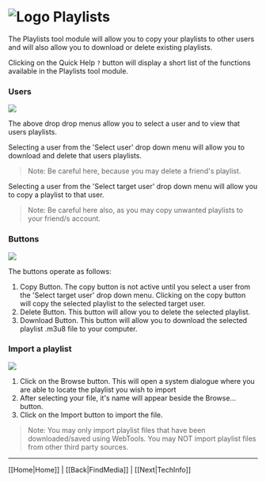 # ![Logo](https://github.com/ukdtom/WebTools.bundle/blob/master/Wiki/WebTools/Logos/WebTools-48x48.png) Playlists

The Playlists tool module will allow you to copy your playlists to other users and will also allow you to download or delete existing playlists.

Clicking on the Quick Help `?` button will display a short list of the functions available in the Playlists tool module.

### Users

![](https://github.com/ukdtom/WebTools.bundle/blob/master/Wiki/WebTools/Playlist/PL-image01.png)

The above drop drop menus allow you to select a user and to view that users playlists.

Selecting a user from the 'Select user' drop down menu will allow you to download and delete that users playlists.

> Note: Be careful here, because you may delete a friend's playlist.

Selecting a user from the 'Select target user' drop down menu will allow you to copy a playlist to that user.

> Note: Be careful here also, as you may copy unwanted playlists to your friend/s account.

### Buttons
 
![](https://github.com/ukdtom/WebTools.bundle/blob/master/Wiki/WebTools/Playlist/PL-image02.png)

The buttons operate as follows:

1. Copy Button. The copy button is not active until you select a user from the 'Select target user' drop down menu. Clicking on the copy button will copy the selected playlist to the selected target user.
2. Delete Button. This button will allow you to delete the selected playlist.
3. Download Button. This button will allow you to download the selected playlist .m3u8 file to your computer.

### Import a playlist

![](https://github.com/ukdtom/WebTools.bundle/blob/master/Wiki/WebTools/Playlist/PL-image03.png)

1. Click on the Browse button. This will open a system dialogue where you are able to locate the playlist you wish to import
2. After selecting your file, it's name will appear beside the Browse... button.
3. Click on the Import button to import the file.

> Note: You may only import playlist files that have been downloaded/saved using WebTools. You may NOT import playlist files from other third party sources.

***

[[Home|Home]] | [[Back|FindMedia]] | [[Next|TechInfo]]